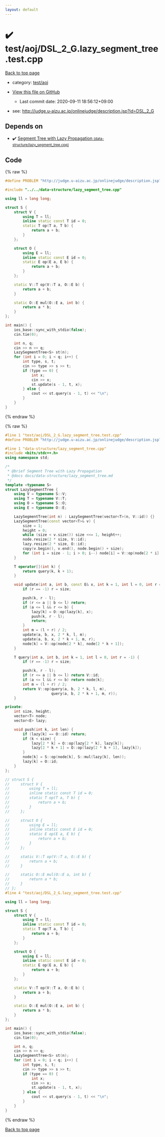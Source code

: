 ```yaml
---
layout: default
---
```


<!-- mathjax config similar to math.stackexchange -->
<script type="text/javascript" async
  src="https://cdnjs.cloudflare.com/ajax/libs/mathjax/2.7.5/MathJax.js?config=TeX-MML-AM_CHTML">
</script>
<script type="text/x-mathjax-config">
  MathJax.Hub.Config({
    TeX: { equationNumbers: { autoNumber: "AMS" }},
    tex2jax: {
      inlineMath: [ ['$','$'] ],
      processEscapes: true
    },
    "HTML-CSS": { matchFontHeight: false },
    displayAlign: "left",
    displayIndent: "2em"
  });
</script>

<script type="text/javascript" src="https://cdnjs.cloudflare.com/ajax/libs/jquery/3.4.1/jquery.min.js"></script>
<script src="https://cdn.jsdelivr.net/npm/jquery-balloon-js@1.1.2/jquery.balloon.min.js" integrity="sha256-ZEYs9VrgAeNuPvs15E39OsyOJaIkXEEt10fzxJ20+2I=" crossorigin="anonymous"></script>
<script type="text/javascript" src="../../../assets/js/copy-button.js"></script>
<link rel="stylesheet" href="../../../assets/css/copy-button.css" />


# :heavy_check_mark: test/aoj/DSL_2_G.lazy_segment_tree.test.cpp

<a href="../../../index.html">Back to top page</a>

* category: <a href="../../../index.html#0d0c91c0cca30af9c1c9faef0cf04aa9">test/aoj</a>
* <a href="{{ site.github.repository_url }}/blob/master/test/aoj/DSL_2_G.lazy_segment_tree.test.cpp">View this file on GitHub</a>
    - Last commit date: 2020-09-11 18:56:12+09:00


* see: <a href="http://judge.u-aizu.ac.jp/onlinejudge/description.jsp?id=DSL_2_G">http://judge.u-aizu.ac.jp/onlinejudge/description.jsp?id=DSL_2_G</a>


## Depends on

* :heavy_check_mark: <a href="../../../library/data-structure/lazy_segment_tree.cpp.html">Segment Tree with Lazy Propagation <small>(data-structure/lazy_segment_tree.cpp)</small></a>


## Code

<a id="unbundled"></a>
{% raw %}
```cpp
#define PROBLEM "http://judge.u-aizu.ac.jp/onlinejudge/description.jsp?id=DSL_2_G"

#include "../../data-structure/lazy_segment_tree.cpp"

using ll = long long;

struct S {
    struct V {
        using T = ll;
        inline static const T id = 0;
        static T op(T a, T b) {
            return a + b;
        }
    };

    struct O {
        using E = ll;
        inline static const E id = 0;
        static E op(E a, E b) {
            return a + b;
        }
    };

    static V::T op(V::T a, O::E b) {
        return a + b;
    }

    static O::E mul(O::E a, int b) {
        return a * b;
    }
};

int main() {
    ios_base::sync_with_stdio(false);
    cin.tie(0);

    int n, q;
    cin >> n >> q;
    LazySegmentTree<S> st(n);
    for (int i = 0; i < q; i++) {
        int type, s, t;
        cin >> type >> s >> t;
        if (type == 0) {
            int x;
            cin >> x;
            st.update(s - 1, t, x);
        } else {
            cout << st.query(s - 1, t) << "\n";
        }
    }
}
```
{% endraw %}

<a id="bundled"></a>
{% raw %}
```cpp
#line 1 "test/aoj/DSL_2_G.lazy_segment_tree.test.cpp"
#define PROBLEM "http://judge.u-aizu.ac.jp/onlinejudge/description.jsp?id=DSL_2_G"

#line 1 "data-structure/lazy_segment_tree.cpp"
#include <bits/stdc++.h>
using namespace std;

/*
 * @brief Segment Tree with Lazy Propagation
 * @docs docs/data-structure/lazy_segment_tree.md
 */
template <typename S>
struct LazySegmentTree {
    using V = typename S::V;
    using T = typename V::T;
    using O = typename S::O;
    using E = typename O::E;

    LazySegmentTree(int n) : LazySegmentTree(vector<T>(n, V::id)) {}
    LazySegmentTree(const vector<T>& v) {
        size = 1;
        height = 0;
        while (size < v.size()) size <<= 1, height++;
        node.resize(2 * size, V::id);
        lazy.resize(2 * size, O::id);
        copy(v.begin(), v.end(), node.begin() + size);
        for (int i = size - 1; i > 0; i--) node[i] = V::op(node[2 * i], node[2 * i + 1]);
    }

    T operator[](int k) {
        return query(k, k + 1);
    }

    void update(int a, int b, const E& x, int k = 1, int l = 0, int r = -1) {
        if (r == -1) r = size;

        push(k, r - l);
        if (r <= a || b <= l) return;
        if (a <= l && r <= b) {
            lazy[k] = O::op(lazy[k], x);
            push(k, r - l);
            return;
        }
        int m = (l + r) / 2;
        update(a, b, x, 2 * k, l, m);
        update(a, b, x, 2 * k + 1, m, r);
        node[k] = V::op(node[2 * k], node[2 * k + 1]);
    }

    T query(int a, int b, int k = 1, int l = 0, int r = -1) {
        if (r == -1) r = size;

        push(k, r - l);
        if (r <= a || b <= l) return V::id;
        if (a <= l && r <= b) return node[k];
        int m = (l + r) / 2;
        return V::op(query(a, b, 2 * k, l, m),
                     query(a, b, 2 * k + 1, m, r));
    }

private:
    int size, height;
    vector<T> node;
    vector<E> lazy;

    void push(int k, int len) {
        if (lazy[k] == O::id) return;
        if (k < size) {
            lazy[2 * k] = O::op(lazy[2 * k], lazy[k]);
            lazy[2 * k + 1] = O::op(lazy[2 * k + 1], lazy[k]);
        }
        node[k] = S::op(node[k], S::mul(lazy[k], len));
        lazy[k] = O::id;
    }
};

// struct S {
//     struct V {
//         using T = ll;
//         inline static const T id = 0;
//         static T op(T a, T b) {
//             return a + b;
//         }
//     };

//     struct O {
//         using E = ll;
//         inline static const E id = 0;
//         static E op(E a, E b) {
//             return a + b;
//         }
//     };

//     static V::T op(V::T a, O::E b) {
//         return a + b;
//     }

//     static O::E mul(O::E a, int b) {
//         return a * b;
//     }
// };
#line 4 "test/aoj/DSL_2_G.lazy_segment_tree.test.cpp"

using ll = long long;

struct S {
    struct V {
        using T = ll;
        inline static const T id = 0;
        static T op(T a, T b) {
            return a + b;
        }
    };

    struct O {
        using E = ll;
        inline static const E id = 0;
        static E op(E a, E b) {
            return a + b;
        }
    };

    static V::T op(V::T a, O::E b) {
        return a + b;
    }

    static O::E mul(O::E a, int b) {
        return a * b;
    }
};

int main() {
    ios_base::sync_with_stdio(false);
    cin.tie(0);

    int n, q;
    cin >> n >> q;
    LazySegmentTree<S> st(n);
    for (int i = 0; i < q; i++) {
        int type, s, t;
        cin >> type >> s >> t;
        if (type == 0) {
            int x;
            cin >> x;
            st.update(s - 1, t, x);
        } else {
            cout << st.query(s - 1, t) << "\n";
        }
    }
}

```
{% endraw %}

<a href="../../../index.html">Back to top page</a>

